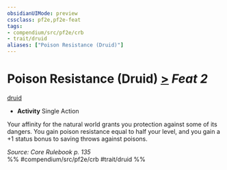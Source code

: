 ```yaml
---
obsidianUIMode: preview
cssclass: pf2e,pf2e-feat
tags:
- compendium/src/pf2e/crb
- trait/druid
aliases: ["Poison Resistance (Druid)"]
---
```

# Poison Resistance (Druid)  [>](../../Rules/core-rulebook/chapter-9-playing-the-game.md#Actions "Single Action") *Feat 2*  
[druid](../../Rules/traits/druid.md)  

- **Activity** Single Action

Your affinity for the natural world grants you protection against some of its dangers. You gain poison resistance equal to half your level, and you gain a +1 status bonus to saving throws against poisons.

*Source: Core Rulebook p. 135*  
%% #compendium/src/pf2e/crb #trait/druid %%